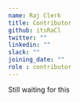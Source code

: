 ```yaml
---
name: Raj Clerk
title: Contributor
github: itsRaCl
twitter: ""
linkedin: ""
slack: ""
joining_date: ""
role : contributor
---
```


Still waiting for this

